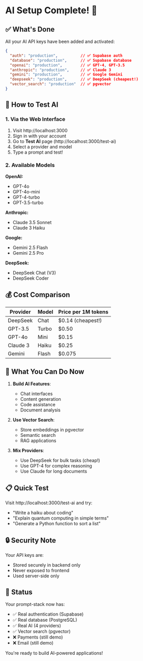 # AI Setup Complete! 🤖

## ✅ What's Done

All your AI API keys have been added and activated:

```json
{
  "auth": "production",          // ✅ Supabase auth
  "database": "production",      // ✅ Supabase database
  "openai": "production",        // ✅ GPT-4, GPT-3.5
  "anthropic": "production",     // ✅ Claude 3
  "gemini": "production",        // ✅ Google Gemini
  "deepseek": "production",      // ✅ DeepSeek (cheapest!)
  "vector_search": "production"  // ✅ pgvector
}
```

## 🚀 How to Test AI

### 1. Via the Web Interface
1. Visit http://localhost:3000
2. Sign in with your account
3. Go to **Test AI** page (http://localhost:3000/test-ai)
4. Select a provider and model
5. Type a prompt and test!

### 2. Available Models

**OpenAI:**
- GPT-4o
- GPT-4o-mini
- GPT-4-turbo
- GPT-3.5-turbo

**Anthropic:**
- Claude 3.5 Sonnet
- Claude 3 Haiku

**Google:**
- Gemini 2.5 Flash
- Gemini 2.5 Pro

**DeepSeek:**
- DeepSeek Chat (V3)
- DeepSeek Coder

## 💰 Cost Comparison

| Provider | Model | Price per 1M tokens |
|----------|-------|-------------------|
| DeepSeek | Chat | $0.14 (cheapest!) |
| GPT-3.5 | Turbo | $0.50 |
| GPT-4o | Mini | $0.15 |
| Claude 3 | Haiku | $0.25 |
| Gemini | Flash | $0.075 |

## 🎯 What You Can Do Now

1. **Build AI Features**:
   - Chat interfaces
   - Content generation
   - Code assistance
   - Document analysis

2. **Use Vector Search**:
   - Store embeddings in pgvector
   - Semantic search
   - RAG applications

3. **Mix Providers**:
   - Use DeepSeek for bulk tasks (cheap!)
   - Use GPT-4 for complex reasoning
   - Use Claude for long documents

## 📋 Quick Test

Visit http://localhost:3000/test-ai and try:
- "Write a haiku about coding"
- "Explain quantum computing in simple terms"
- "Generate a Python function to sort a list"

## 🔒 Security Note

Your API keys are:
- Stored securely in backend only
- Never exposed to frontend
- Used server-side only

## 🎉 Status

Your prompt-stack now has:
- ✅ Real authentication (Supabase)
- ✅ Real database (PostgreSQL)
- ✅ Real AI (4 providers)
- ✅ Vector search (pgvector)
- ❌ Payments (still demo)
- ❌ Email (still demo)

You're ready to build AI-powered applications!